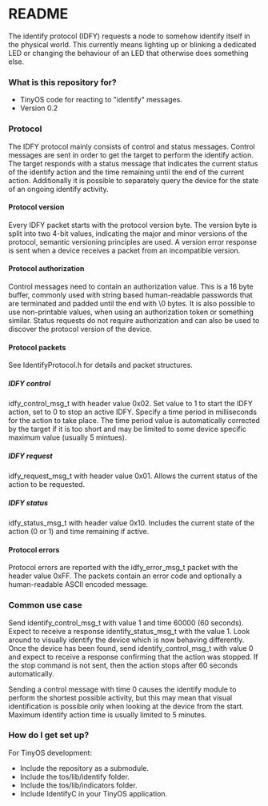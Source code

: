 # README #

The identify protocol (IDFY) requests a node to somehow identify itself in the
physical world. This currently means lighting up or blinking a dedicated LED or
changing the behaviour of an LED that otherwise does something else.

### What is this repository for? ###

* TinyOS code for reacting to "identify" messages.
* Version 0.2

### Protocol ###

The IDFY protocol mainly consists of control and status messages. Control
messages are sent in order to get the target to perform the identify action.
The target responds with a status message that indicates the current status of
the identify action and the time remaining until the end of the current action.
Additionally it is possible to separately query the device for the state of
an ongoing identify activity.

#### Protocol version ####
Every IDFY packet starts with the protocol version byte. The version byte is
split into two 4-bit values, indicating the major and minor versions of the
protocol, semantic versioning principles are used. A version error response
is sent when a device receives a packet from an incompatible version.

#### Protocol authorization ####
Control messages need to contain an authorization value. This is a 16 byte
buffer, commonly used with string based human-readable passwords that are
terminated and padded until the end with \0 bytes. It is also possible to use
non-printable values, when using an authorization token or something similar.
Status requests do not require authorization and can also be used to discover
the protocol version of the device.

#### Protocol packets ####

See IdentifyProtocol.h for details and packet structures.

##### IDFY control #####
idfy_control_msg_t with header value 0x02.
Set value to 1 to start the IDFY action, set to 0 to stop an active IDFY.
Specify a time period in milliseconds for the action to take place. The time
period value is automatically corrected by the target if it is too short and
may be limited to some device specific maximum value (usually 5 mintues).

##### IDFY request #####
idfy_request_msg_t with header value 0x01.
Allows the current status of the action to be requested.

##### IDFY status #####
idfy_status_msg_t with header value 0x10.
Includes the current state of the action (0 or 1) and time remaining if active.

#### Protocol errors ####
Protocol errors are reported with the idfy_error_msg_t packet with the header
value 0xFF. The packets contain an error code and optionally a human-readable
ASCII encoded message.

### Common use case ###
Send identify_control_msg_t with value 1 and time 60000 (60 seconds). Expect to
receive a response identify_status_msg_t with the value 1. Look around to
visually identify the device which is now behaving differently. Once the device
has been found, send identify_control_msg_t with value 0 and expect to receive
a response confirming that the action was stopped. If the stop command is not
sent, then the action stops after 60 seconds automatically.

Sending a control message with time 0 causes the identify module to perform the
shortest possible activity, but this may mean that visual identification is
possible only when looking at the device from the start. Maximum identify action
time is usually limited to 5 minutes.

### How do I get set up? ###

For TinyOS development:
* Include the repository as a submodule.
* Include the tos/lib/identify folder.
* Include the tos/lib/indicators folder.
* Include IdentifyC in your TinyOS application.
